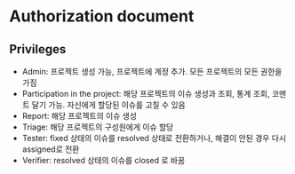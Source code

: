 # Authorization document

## Privileges

- Admin: 프로젝트 생성 가능, 프로젝트에 계정 추가. 모든 프로젝트의 모든 권한을 가짐
- Participation in the project: 해당 프로젝트의 이슈 생성과 조회, 통계 조회, 코멘트 달기 가능. 자신에게 할당된 이슈를 고칠 수 있음
- Report: 해당 프로젝트의 이슈 생성
- Triage: 해당 프로젝트의 구성원에게 이슈 할당
- Tester: fixed 상태의 이슈를 resolved 상태로 전환하거나, 해결이 안된 경우 다시 assigned로 전환
- Verifier: resolved 상태의 이슈를 closed 로 바꿈
